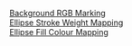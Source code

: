 [Background RGB Marking](https://github.com/JohnJoseph2007/ticktock1) \
[Ellipse Stroke Weight Mapping](https://github.com/JohnJoseph2007/ticktock2) \
[Ellipse Fill Colour Mapping](https://github.com/JohnJoseph2007/ticktock3)
